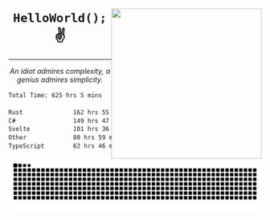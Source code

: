 <div text-align="center">
    <img src="https://i.imgur.com/h1q15Kt.gife" align="right" width="299" height="299">
    <h1 align="center"><code>HelloWorld();</code> ✌️</h1>
    <hr>
    <p align="center"><i>An idiot admires complexity, a genius admires simplicity.</i></p>
</div>

<!--START_SECTION:waka-->

```txt
Total Time: 625 hrs 5 mins

Rust              162 hrs 55 mins █████▓░░░░░░░░░░░░░░░░░░░   23.07 %
C#                149 hrs 47 mins █████▒░░░░░░░░░░░░░░░░░░░   21.21 %
Svelte            101 hrs 36 mins ███▓░░░░░░░░░░░░░░░░░░░░░   14.39 %
Other             80 hrs 59 mins  ███░░░░░░░░░░░░░░░░░░░░░░   11.47 %
TypeScript        62 hrs 46 mins  ██▒░░░░░░░░░░░░░░░░░░░░░░   08.89 %
```

<!--END_SECTION:waka-->

<picture>
  <source media="(prefers-color-scheme: dark)" srcset="https://raw.githubusercontent.com/Somfic/Somfic/main/github-contribution-grid-snake-dark.svg">
  <source media="(prefers-color-scheme: light)" srcset="https://raw.githubusercontent.com/Somfic/Somfic/main/github-contribution-grid-snake.svg">
  <img alt="github contribution grid snake animation" src="https://raw.githubusercontent.com/Somfic/Somfic/main/github-contribution-grid-snake.svg">
</picture>

